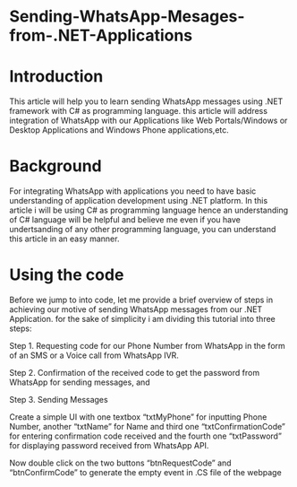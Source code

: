 # Sending-WhatsApp-Mesages-from-.NET-Applications

# Introduction 
This article will help you to learn sending  WhatsApp messages using .NET framework with C# as programming language. this article will address integration of WhatsApp with our Applications like Web Portals/Windows or Desktop Applications and Windows Phone applications,etc.

# Background
For integrating WhatsApp with applications you need to have basic understanding of application development using .NET platform. In this article i will be using C# as  programming language hence an understanding of C# language will be helpful and believe me even if you have undertsanding of any other programming language, you can understand this article in an easy manner.

# Using the code
Before we jump to into code, let me provide a brief overview of steps in achieving our motive of sending WhatsApp messages from our .NET Application. for the sake of simplicity i am dividing this tutorial into three steps: 

Step 1. Requesting code for our Phone Number from WhatsApp in  the form of an SMS or a Voice call from WhatsApp IVR.

Step 2. Confirmation of the received code to get the password from WhatsApp for sending messages, and

Step 3. Sending Messages

Create a simple UI with one textbox “txtMyPhone” for inputting Phone Number, another “txtName” for Name and third one “txtConfirmationCode” for entering confirmation code received and the fourth one “txtPassword” for displaying password received from WhatsApp API.

Now double click on the two buttons “btnRequestCode” and “btnConfirmCode” to generate the empty event in .CS file of the webpage
